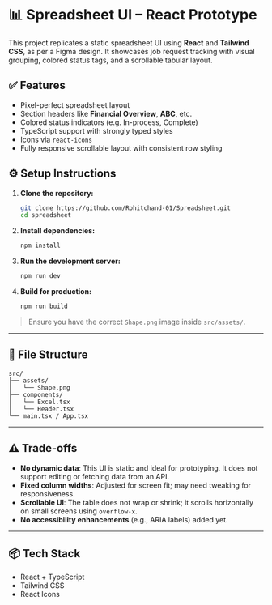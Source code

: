 # 📊 Spreadsheet UI – React Prototype

This project replicates a static spreadsheet UI using **React** and **Tailwind CSS**, as per a Figma design. It showcases job request tracking with visual grouping, colored status tags, and a scrollable tabular layout.

## ✅ Features

- Pixel-perfect spreadsheet layout
- Section headers like **Financial Overview**, **ABC**, etc.
- Colored status indicators (e.g. In-process, Complete)
- TypeScript support with strongly typed styles
- Icons via `react-icons`
- Fully responsive scrollable layout with consistent row styling

## ⚙️ Setup Instructions

1. **Clone the repository:**
   ```bash
   git clone https://github.com/Rohitchand-01/Spreadsheet.git
   cd spreadsheet
   ```

2. **Install dependencies:**
   ```bash
   npm install
   ```

3. **Run the development server:**
   ```bash
   npm run dev
   ```

4. **Build for production:**
   ```bash
   npm run build
   ```

> Ensure you have the correct `Shape.png` image inside `src/assets/`.

---

## 📌 File Structure

```
src/
├── assets/
│   └── Shape.png
├── components/
│   └── Excel.tsx
│   └── Header.tsx
└── main.tsx / App.tsx
```

---

## ⚠️ Trade-offs

- **No dynamic data**: This UI is static and ideal for prototyping. It does not support editing or fetching data from an API.
- **Fixed column widths**: Adjusted for screen fit; may need tweaking for responsiveness.
- **Scrollable UI**: The table does not wrap or shrink; it scrolls horizontally on small screens using `overflow-x`.
- **No accessibility enhancements** (e.g., ARIA labels) added yet.

---

## 📦 Tech Stack

- React + TypeScript
- Tailwind CSS
- React Icons
